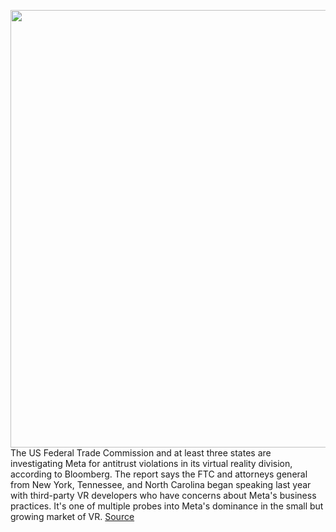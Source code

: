 <img src='https://cdn.vox-cdn.com/thumbor/nE3D0emdAHHxs5iVWqCM-UNXYrA=/0x0:2040x1360/1200x800/filters:focal(857x517:1183x843)/cdn.vox-cdn.com/uploads/chorus_image/image/70391097/acastro_211101_1777_meta_0002.0.jpg' width='700px' /><br/>
The US Federal Trade Commission and at least three states are investigating Meta for antitrust violations in its virtual reality division, according to Bloomberg. The report says the FTC and attorneys general from New York, Tennessee, and North Carolina began speaking last year with third-party VR developers who have concerns about Meta's business practices. It's one of multiple probes into Meta's dominance in the small but growing market of VR.
<a href='https://www.theverge.com/2022/1/14/22884198/ftc-state-ag-investigating-meta-facebook-vr-oculus-antitrust'> Source <a/>